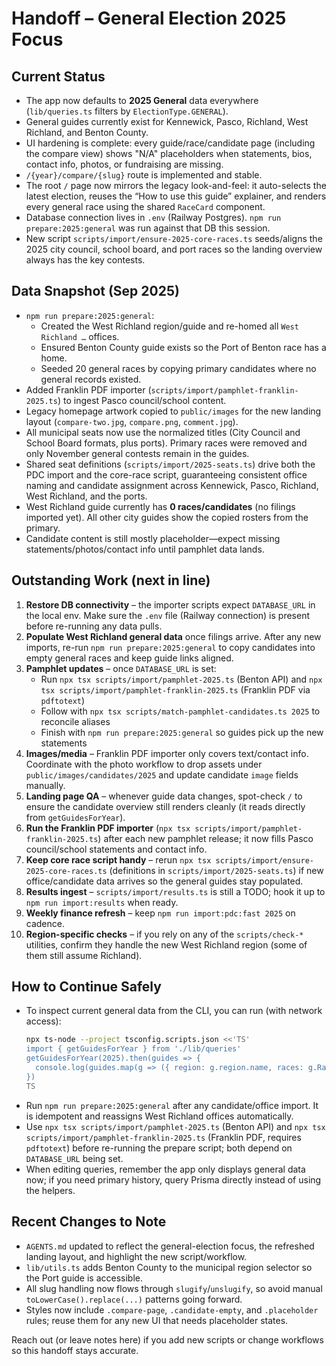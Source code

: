 # Handoff – General Election 2025 Focus

## Current Status
- The app now defaults to **2025 General** data everywhere (`lib/queries.ts` filters by `ElectionType.GENERAL`).
- General guides currently exist for Kennewick, Pasco, Richland, West Richland, and Benton County.
- UI hardening is complete: every guide/race/candidate page (including the compare view) shows "N/A" placeholders when statements, bios, contact info, photos, or fundraising are missing.
- `/{year}/compare/{slug}` route is implemented and stable.
- The root `/` page now mirrors the legacy look-and-feel: it auto-selects the latest election, reuses the “How to use this guide” explainer, and renders every general race using the shared `RaceCard` component.
- Database connection lives in `.env` (Railway Postgres). `npm run prepare:2025:general` was run against that DB this session.
- New script `scripts/import/ensure-2025-core-races.ts` seeds/aligns the 2025 city council, school board, and port races so the landing overview always has the key contests.

## Data Snapshot (Sep 2025)
- `npm run prepare:2025:general`:
  - Created the West Richland region/guide and re-homed all `West Richland …` offices.
  - Ensured Benton County guide exists so the Port of Benton race has a home.
  - Seeded 20 general races by copying primary candidates where no general records existed.
- Added Franklin PDF importer (`scripts/import/pamphlet-franklin-2025.ts`) to ingest Pasco council/school content.
- Legacy homepage artwork copied to `public/images` for the new landing layout (`compare-two.jpg`, `compare.png`, `comment.jpg`).
- All municipal seats now use the normalized titles (City Council and School Board formats, plus ports). Primary races were removed and only November general contests remain in the guides.
- Shared seat definitions (`scripts/import/2025-seats.ts`) drive both the PDC import and the core-race script, guaranteeing consistent office naming and candidate assignment across Kennewick, Pasco, Richland, West Richland, and the ports.
- West Richland guide currently has **0 races/candidates** (no filings imported yet). All other city guides show the copied rosters from the primary.
- Candidate content is still mostly placeholder—expect missing statements/photos/contact info until pamphlet data lands.

## Outstanding Work (next in line)
1. **Restore DB connectivity** – the importer scripts expect `DATABASE_URL` in the local env. Make sure the `.env` file (Railway connection) is present before re-running any data pulls.
2. **Populate West Richland general data** once filings arrive. After any new imports, re-run `npm run prepare:2025:general` to copy candidates into empty general races and keep guide links aligned.
3. **Pamphlet updates** – once `DATABASE_URL` is set:
   - Run `npx tsx scripts/import/pamphlet-2025.ts` (Benton API) and `npx tsx scripts/import/pamphlet-franklin-2025.ts` (Franklin PDF via `pdftotext`)
   - Follow with `npx tsx scripts/match-pamphlet-candidates.ts 2025` to reconcile aliases
   - Finish with `npm run prepare:2025:general` so guides pick up the new statements
4. **Images/media** – Franklin PDF importer only covers text/contact info. Coordinate with the photo workflow to drop assets under `public/images/candidates/2025` and update candidate `image` fields manually.
5. **Landing page QA** – whenever guide data changes, spot-check `/` to ensure the candidate overview still renders cleanly (it reads directly from `getGuidesForYear`).
6. **Run the Franklin PDF importer** (`npx tsx scripts/import/pamphlet-franklin-2025.ts`) after each new pamphlet release; it now fills Pasco council/school statements and contact info.
7. **Keep core race script handy** – rerun `npx tsx scripts/import/ensure-2025-core-races.ts` (definitions in `scripts/import/2025-seats.ts`) if new office/candidate data arrives so the general guides stay populated.
8. **Results ingest** – `scripts/import/results.ts` is still a TODO; hook it up to `npm run import:results` when ready.
9. **Weekly finance refresh** – keep `npm run import:pdc:fast 2025` on cadence.
10. **Region-specific checks** – if you rely on any of the `scripts/check-*` utilities, confirm they handle the new West Richland region (some of them still assume Richland).

## How to Continue Safely
- To inspect current general data from the CLI, you can run (with network access):
  ```bash
  npx ts-node --project tsconfig.scripts.json <<'TS'
  import { getGuidesForYear } from './lib/queries'
  getGuidesForYear(2025).then(guides => {
    console.log(guides.map(g => ({ region: g.region.name, races: g.Race.length })))
  })
  TS
  ```
- Run `npm run prepare:2025:general` after any candidate/office import. It is idempotent and reassigns West Richland offices automatically.
- Use `npx tsx scripts/import/pamphlet-2025.ts` (Benton API) and `npx tsx scripts/import/pamphlet-franklin-2025.ts` (Franklin PDF, requires `pdftotext`) before re-running the prepare script; both depend on `DATABASE_URL` being set.
- When editing queries, remember the app only displays general data now; if you need primary history, query Prisma directly instead of using the helpers.

## Recent Changes to Note
- `AGENTS.md` updated to reflect the general-election focus, the refreshed landing layout, and highlight the new script/workflow.
- `lib/utils.ts` adds Benton County to the municipal region selector so the Port guide is accessible.
- All slug handling now flows through `slugify`/`unslugify`, so avoid manual `toLowerCase().replace(...)` patterns going forward.
- Styles now include `.compare-page`, `.candidate-empty`, and `.placeholder` rules; reuse them for any new UI that needs placeholder states.

Reach out (or leave notes here) if you add new scripts or change workflows so this handoff stays accurate.
